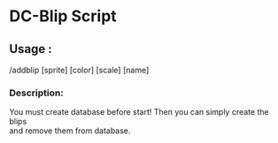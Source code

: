 # DC-Blip Script <br>
## Usage : <br>
/addblip [sprite] [color] [scale] [name]
### Description:
You must create database before start! 
Then you can simply create the blips <br> and remove them from database.
